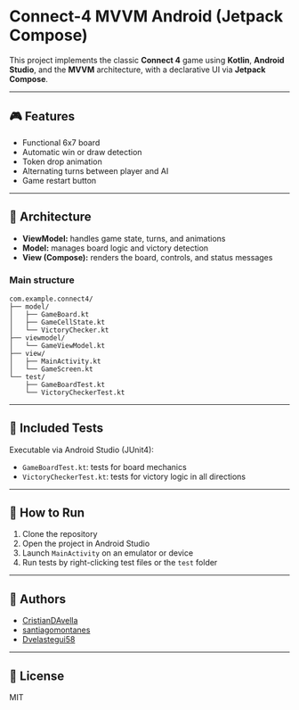 # Connect-4 MVVM Android (Jetpack Compose)

This project implements the classic **Connect 4** game using **Kotlin**, **Android Studio**, and the **MVVM** architecture, with a declarative UI via **Jetpack Compose**.

---

## 🎮 Features
- Functional 6x7 board
- Automatic win or draw detection
- Token drop animation
- Alternating turns between player and AI
- Game restart button

---

## 🧠 Architecture
- **ViewModel:** handles game state, turns, and animations
- **Model:** manages board logic and victory detection
- **View (Compose):** renders the board, controls, and status messages

### Main structure
```
com.example.connect4/
├── model/
│   ├── GameBoard.kt
│   ├── GameCellState.kt
│   └── VictoryChecker.kt
├── viewmodel/
│   └── GameViewModel.kt
├── view/
│   ├── MainActivity.kt
│   └── GameScreen.kt
└── test/
    ├── GameBoardTest.kt
    └── VictoryCheckerTest.kt
```

---

## 🧪 Included Tests
Executable via Android Studio (JUnit4):
- `GameBoardTest.kt`: tests for board mechanics
- `VictoryCheckerTest.kt`: tests for victory logic in all directions

---

## 🚀 How to Run
1. Clone the repository
2. Open the project in Android Studio
3. Launch `MainActivity` on an emulator or device
4. Run tests by right-clicking test files or the `test` folder

---

## 👥 Authors
- [CristianDAvella](https://github.com/CristianDAvella)
- [santiagomontanes](https://github.com/santiagomontanes)
- [Dvelastegui58](https://github.com/Dvelastegui58)

---

## 📜 License
MIT
